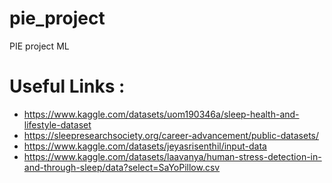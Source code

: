 # pie_project
PIE project ML

# Useful Links :
-	https://www.kaggle.com/datasets/uom190346a/sleep-health-and-lifestyle-dataset
-	https://sleepresearchsociety.org/career-advancement/public-datasets/
-	https://www.kaggle.com/datasets/jeyasrisenthil/input-data
-	https://www.kaggle.com/datasets/laavanya/human-stress-detection-in-and-through-sleep/data?select=SaYoPillow.csv
